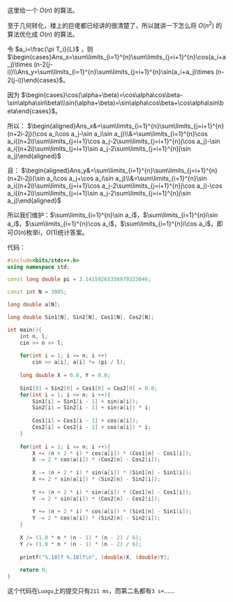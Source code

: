 这里给一个 $O(n)$ 的算法。

至于几何转化，楼上的巨佬都已经讲的很清楚了，所以就讲一下怎么将 $O(n^2)$ 的算法优化成 $O(n)$ 的算法。

令 $a_i=\frac{\pi T_i}{L}$ ，则 $\begin{cases}Ans_x=\sum\limits_{i=1}^{n}\sum\limits_{j=i+1}^{n}\cos(a_i+a_j)\times (n-2(j-i))\\Ans_y=\sum\limits_{i=1}^{n}\sum\limits_{j=i+1}^{n}\sin(a_i+a_j)\times (n-2(j-i))\end{cases}$。

因为 $\begin{cases}\cos(\alpha+\beta)=\cos\alpha\cos\beta-\sin\alpha\sin\beta\\\sin(\alpha+\beta)=\sin\alpha\cos\beta+\cos\alpha\sin\beta\end{cases}$。

所以： $\begin{aligned}Ans_x&=\sum\limits_{i=1}^{n}\sum\limits_{j=i+1}^{n}(n+2i-2j)(\cos a_i\cos a_j-\sin a_i\sin a_j)\\&=\sum\limits_{i=1}^{n}\cos a_i((n+2i)\sum\limits_{j=i+1}\cos a_j-2\sum\limits_{j=i+1}^{n}j\cos a_j)-\sin a_i((n+2i)\sum\limits_{j=i+1}\sin a_j-2\sum\limits_{j=i+1}^{n}j\sin a_j)\end{aligned}$

且： $\begin{aligned}Ans_y&=\sum\limits_{i=1}^{n}\sum\limits_{j=i+1}^{n}(n+2i-2j)(\sin a_i\cos a_j+\cos a_i\sin a_j)\\&=\sum\limits_{i=1}^{n}\sin a_i((n+2i)\sum\limits_{j=i+1}\cos a_j-2\sum\limits_{j=i+1}^{n}j\cos a_j)-\cos a_i((n+2i)\sum\limits_{j=i+1}\sin a_j-2\sum\limits_{j=i+1}^{n}j\sin a_j)\end{aligned}$

所以我们维护：$\sum\limits_{i=1}^{n}\sin a_i$，$\sum\limits_{i=1}^{n}i\sin a_i$，$\sum\limits_{i=1}^{n}\cos a_i$，$\sum\limits_{i=1}^{n}i\cos a_i$，即可$O(n)$枚举$i$，$O(1)$统计答案。

代码：

```c++
#include<bits/stdc++.h>
using namespace std;

const long double pi = 3.14159265358979323846;

const int N = 3005;

long double a[N];

long double Sin1[N], Sin2[N], Cos1[N], Cos2[N];

int main(){
	int n, l;
	cin >> n >> l;
	
	for(int i = 1; i <= n; i ++)
		cin >> a[i], a[i] *= (pi / l);
	
	long double X = 0.0, Y = 0.0;
	
	Sin1[0] = Sin2[0] = Cos1[0] = Cos2[0] = 0.0;
	for(int i = 1; i <= n; i ++){
		Sin1[i] = Sin1[i - 1] + sin(a[i]);
		Sin2[i] = Sin2[i - 1] + sin(a[i]) * i;
		
		Cos1[i] = Cos1[i - 1] + cos(a[i]);
		Cos2[i] = Cos2[i - 1] + cos(a[i]) * i;
	}
	
	for(int i = 1; i <= n; i ++){
		X += (n + 2 * i) * cos(a[i]) * (Cos1[n] - Cos1[i]);
		X -= 2 * cos(a[i]) * (Cos2[n] - Cos2[i]);
		
		X -= (n + 2 * i) * sin(a[i]) * (Sin1[n] - Sin1[i]);
		X += 2 * sin(a[i]) * (Sin2[n] - Sin2[i]);
		
		Y += (n + 2 * i) * sin(a[i]) * (Cos1[n] - Cos1[i]);
		Y -= 2 * sin(a[i]) * (Cos2[n] - Cos2[i]);
		
		Y += (n + 2 * i) * cos(a[i]) * (Sin1[n] - Sin1[i]);
		Y -= 2 * cos(a[i]) * (Sin2[n] - Sin2[i]);
	}
	
	X /= (1.0 * n * (n - 1) * (n - 2) / 6);
	Y /= (1.0 * n * (n - 1) * (n - 2) / 6);
	
	printf("%.18lf %.18lf\n", (double)X, (double)Y);
	
	return 0;
}
```

这个代码在`Luogu`上的提交只有`211 ms`，而第二名都有`3 s+`……